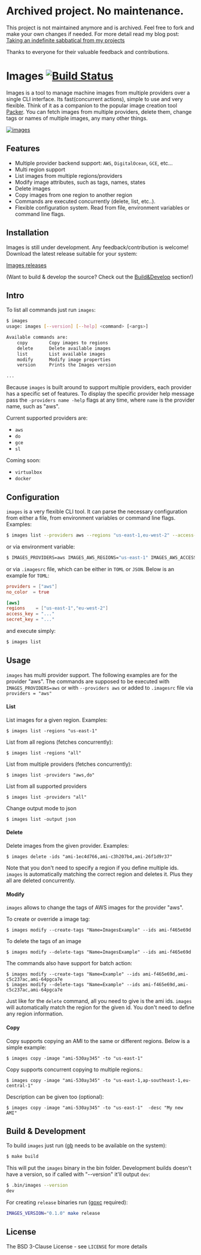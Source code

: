 # Archived project. No maintenance. 

This project is not maintained anymore and is archived. Feel free to fork and
make your own changes if needed. For more detail read my blog post: [Taking an indefinite sabbatical from my projects](https://arslan.io/2018/10/09/taking-an-indefinite-sabbatical-from-my-projects/)

Thanks to everyone for their valuable feedback and contributions.

# Images [![Build Status](http://img.shields.io/travis/fatih/images.svg?style=flat-square)](https://travis-ci.org/fatih/images)

Images is a tool to manage machine images from multiple providers over a single
CLI interface. Its fast(concurrent actions), simple to use and very
flexible. Think of it as a companion to the popular image creation tool
[Packer](https://packer.io/). You can fetch images from multiple providers,
delete them, change tags or names of multiple images, any many other things.

[![images](https://github.com/fatih/images/blob/master/asset/dia.png)](https://github.com/fatih/images)

## Features

- Multiple provider backend support: `AWS`, `DigitalOcean`, `GCE`, etc...
- Multi region support
- List images from multiple regions/providers
- Modify image attributes, such as tags, names, states
- Delete images
- Copy images from one region to another region
- Commands are executed concurrently (delete, list, etc..).
- Flexible configuration system. Read from file, environment variables or
  command line flags.

## Installation

Images is still under development. Any feedback/contribution is welcome!
Download the latest release suitable for your system:

[Images releases](https://github.com/fatih/images/releases)

(Want to build & develop the source? Check out the
[Build&Develop](https://github.com/fatih/images#build--development) section!)

## Intro

To list all commands just run `images`:

```bash
$ images
usage: images [--version] [--help] <command> [<args>]

Available commands are:
    copy        Copy images to regions
    delete      Delete available images
    list        List available images
    modify      Modify image properties
    version     Prints the Images version

...
```

Because `images` is built around to support multiple providers, each provider
has a specific set of features. To display the specific provider help message
pass the `-providers name -help` flags at any time, where `name` is the provider
name, such as "aws".

Current supported providers are:

* `aws`
* `do`
* `gce`
* `sl`

Coming soon:

* `virtualbox`
* `docker`

## Configuration

`images` is a very flexible CLI tool. It can parse the necessary configuration from
either a file, from environment variables or command line flags. Examples:

```bash
$ images list --providers aws --regions "us-east-1,eu-west-2" --access-key "..." -secret-key "..."
```

or via environment variable:

```bash
$ IMAGES_PROVIDERS=aws IMAGES_AWS_REGIONS="us-east-1" IMAGES_AWS_ACCESS_KEY=".." images list
```

or via `.imagesrc` file, which can be either in `TOML` or `JSON`. Below is an example for `TOML`:

```toml
providers = ["aws"]
no_color  = true

[aws]
regions    = ["us-east-1","eu-west-2"]
access_key = "..."
secret_key = "..."
```
and execute simply:

```bash
$ images list
```

## Usage

`images` has multi provider support. The following examples are for the
provider "aws".  The commands are supposed to be executed with
`IMAGES_PROVIDERS=aws` or with `--providers aws` or added to `.imagesrc` file
via `providers = "aws"`


#### List

List images for a given region. Examples:

```
$ images list -regions "us-east-1"
```

List from all regions (fetches concurrently):

```
$ images list -regions "all"
```

List from multiple providers (fetches concurrently):

```
$ images list -providers "aws,do"
```

List from all supported providers

```
$ images list -providers "all"
```

Change output mode to json

```
$ images list -output json
```

#### Delete

Delete images from the given provider. Examples:

```
$ images delete -ids "ami-1ec4d766,ami-c3h207b4,ami-26f1d9r37"
```

Note that you don't need to specify a region if you define multiple ids.
`images` is automatically matching the correct region and deletes it. Plus they
all are deleted concurrently.

#### Modify

`images` allows to change the tags of AWS images for the provider "aws".

To create or override a image tag:

```
$ images modify --create-tags "Name=ImagesExample" --ids ami-f465e69d
```

To delete the tags of an image

```
$ images modify --delete-tags "Name=ImagesExample" --ids ami-f465e69d
```

The commands also have support for batch action:

```
$ images modify --create-tags "Name=Example" --ids ami-f465e69d,ami-c5c237ac,ami-64pgca7e
$ images modify --delete-tags "Name=Example" --ids ami-f465e69d,ami-c5c237ac,ami-64pgca7e
```

Just like for the `delete` command, all you need to give is the ami ids.
`images` will automatically match the region for the given id. You don't need
to define any region information.


#### Copy

Copy supports copying an AMI to the same or different regions. Below is a simple example:

```
$ images copy -image "ami-530ay345" -to "us-east-1"
```

Copy supports concurrent copying to multiple regions.:

```
$ images copy -image "ami-530ay345" -to "us-east-1,ap-southeast-1,eu-central-1"
```

Description can be given too (optional):

```
$ images copy -image "ami-530ay345" -to "us-east-1"  -desc "My new AMI"
```

## Build & Development

To build `images` just run ([gb](http://getgb.io) needs to be available on the
system):

```sh
$ make build
```

This will put the `images` binary in the bin folder. Development builds doesn't
have a version, so if called with "--version" it'll output `dev`:

```sh
$ .bin/images --version
dev
```

For creating `release` binaries run ([goxc](https://github.com/laher/goxc) required):

```sh
IMAGES_VERSION="0.1.0" make release
```

## License

The BSD 3-Clause License - see `LICENSE` for more details
